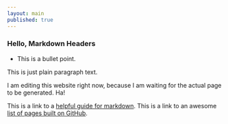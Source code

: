 ```yaml
---
layout: main
published: true
---
```


### Hello, Markdown Headers

* This is a bullet point.

This is just plain paragraph text.

I am editing this website right now, because I am waiting for the actual page to be generated. Ha!

This is a link to a [helpful guide for markdown](https://guides.github.com/features/mastering-markdown/). This is a link to an awesome [list of pages built on GitHub](http://gsa.github.io/Open-Data-Collaboration-Sandbox/website_examples/).
